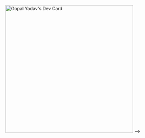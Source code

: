 <a href="https://app.daily.dev/infogops30"><img src="https://api.daily.dev/devcards/f848e041d38941f6b752211360882a64.png?r=vog" width="400" alt="Gopal Yadav's Dev Card"/></a>
-->

